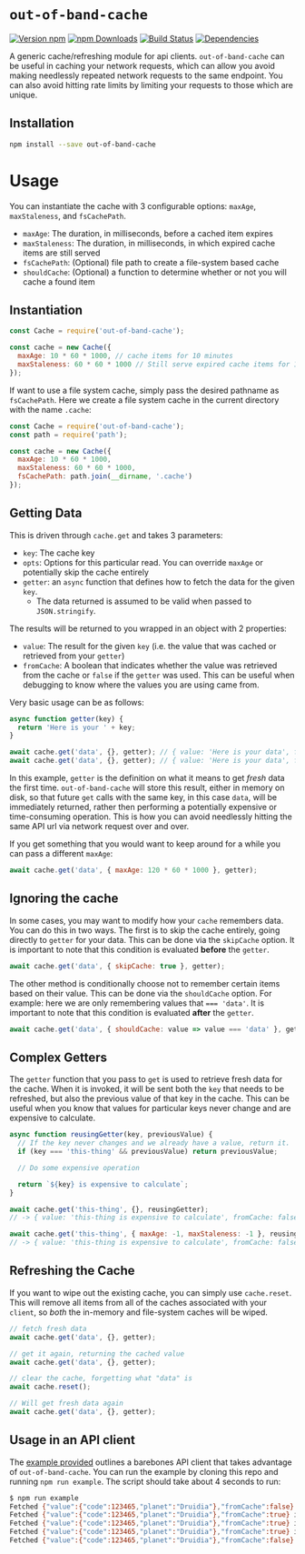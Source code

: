 # `out-of-band-cache`

[![Version npm](https://img.shields.io/npm/v/out-of-band-cache.svg?style=flat-square)](https://www.npmjs.com/package/out-of-band-cache)
[![npm Downloads](https://img.shields.io/npm/dm/out-of-band-cache.svg?style=flat-square)](https://npmcharts.com/compare/out-of-band-cache?minimal=true)
[![Build Status](https://travis-ci.com/godaddy/out-of-band-cache.svg?branch=master)](https://travis-ci.com/godaddy/out-of-band-cache)
[![Dependencies](https://img.shields.io/david/godaddy/out-of-band-cache.svg?style=flat-square)](https://david-dm.org/godaddy/out-of-band-cache)

A generic cache/refreshing module for api clients. `out-of-band-cache` can be
useful in caching your network requests, which can allow you avoid making
needlessly repeated network requests to the same endpoint. You can also avoid
hitting rate limits by limiting your requests to those which are unique.

## Installation

```sh
npm install --save out-of-band-cache
```

# Usage

You can instantiate the cache with 3 configurable options: `maxAge`,
`maxStaleness`, and `fsCachePath`.

- `maxAge`: The duration, in milliseconds, before a cached item expires
- `maxStaleness`: The duration, in milliseconds, in which expired cache
items are still served
- `fsCachePath`: (Optional) file path to create a file-system based cache
- `shouldCache`: (Optional) a function to determine whether or not you will
cache a found item

## Instantiation

```js
const Cache = require('out-of-band-cache');

const cache = new Cache({
  maxAge: 10 * 60 * 1000, // cache items for 10 minutes
  maxStaleness: 60 * 60 * 1000 // Still serve expired cache items for 1 hour
});
```

If want to use a file system cache, simply pass the desired pathname as `fsCachePath`.
Here we create a file system cache in the current directory with the name `.cache`:

```js
const Cache = require('out-of-band-cache');
const path = require('path');

const cache = new Cache({
  maxAge: 10 * 60 * 1000,
  maxStaleness: 60 * 60 * 1000,
  fsCachePath: path.join(__dirname, '.cache')
});
```

## Getting Data

This is driven through `cache.get` and takes 3 parameters:

- `key`: The cache key
- `opts`: Options for this particular read. You can override `maxAge` or
potentially skip the cache entirely
- `getter`: an `async` function that defines how to fetch the data for
the given `key`.
  - The data returned is assumed to be valid when passed to `JSON.stringify`.

The results will be returned to you wrapped in an object with 2 properties:

- `value`: The result for the given `key` (i.e. the value that was cached
or retrieved from your `getter`)
- `fromCache`: A boolean that indicates whether the value was retrieved from
the cache or `false` if the `getter` was used. This can be useful when
debugging to know where the values you are using came from.

Very basic usage can be as follows:

```js
async function getter(key) {
  return 'Here is your ' + key;
}

await cache.get('data', {}, getter); // { value: 'Here is your data', fromCache: false }
await cache.get('data', {}, getter); // { value: 'Here is your data', fromCache: true }
```

In this example, `getter` is the definition on what it means to get *fresh*
data the first time. `out-of-band-cache` will store this result, either in
memory on disk, so that future `get` calls with the same key, in this case
`data`, will be immediately returned, rather then performing a potentially
expensive or time-consuming operation. This is how you can avoid needlessly
hitting the same API url via network request over and over.

If you get something that you would want to keep around for a while you can
pass a different `maxAge`:

```js
await cache.get('data', { maxAge: 120 * 60 * 1000 }, getter);
```

## Ignoring the cache

In some cases, you may want to modify how your `cache` remembers data.
You can do this in two ways. The first is to skip the cache entirely, going
directly to `getter` for your data. This can be done via the `skipCache` option.
It is important to note that this condition is evaluated **before** the `getter`.

```js
await cache.get('data', { skipCache: true }, getter);
```

The other method is conditionally choose not to remember certain items based on
their value. This can be done via the `shouldCache` option. For example: here we
are only remembering values that `=== 'data'`. It is important to note that this
condition is evaluated **after** the `getter`.

```js
await cache.get('data', { shouldCache: value => value === 'data' }, getter);
```

## Complex Getters

The `getter` function that you pass to `get` is used to retrieve fresh data
for the cache. When it is invoked, it will be sent both the `key` that needs
to be refreshed, but also the previous value of that key in the cache. This
can be useful when you know that values for particular keys never change and
are expensive to calculate.

```js
async function reusingGetter(key, previousValue) {
  // If the key never changes and we already have a value, return it.
  if (key === 'this-thing' && previousValue) return previousValue;

  // Do some expensive operation

  return `${key} is expensive to calculate`;
}

await cache.get('this-thing', {}, reusingGetter);
// -> { value: 'this-thing is expensive to calculate', fromCache: false }

await cache.get('this-thing', { maxAge: -1, maxStaleness: -1 }, reusingGetter);
// -> { value: 'this-thing is expensive to calculate', fromCache: false }
```

## Refreshing the Cache

If you want to wipe out the existing cache, you can simply use `cache.reset`.
This will remove all items from all of the caches associated with your
`client`, so *both* the in-memory and file-system caches will be wiped.

```js
// fetch fresh data
await cache.get('data', {}, getter);

// get it again, returning the cached value
await cache.get('data', {}, getter);

// clear the cache, forgetting what "data" is
await cache.reset();

// Will get fresh data again
await cache.get('data', {}, getter);
```

## Usage in an API client

The [example provided](example/client.js) outlines a barebones API client that
takes advantage of `out-of-band-cache`. You can run the example by cloning
this repo and running `npm run example`. The script should take about 4
seconds to run:

```sh
$ npm run example
Fetched {"value":{"code":123465,"planet":"Druidia"},"fromCache":false} in 2005ms
Fetched {"value":{"code":123465,"planet":"Druidia"},"fromCache":true} in 0ms
Fetched {"value":{"code":123465,"planet":"Druidia"},"fromCache":true} in 0ms
Fetched {"value":{"code":123465,"planet":"Druidia"},"fromCache":true} in 0ms
Fetched {"value":{"code":123465,"planet":"Druidia"},"fromCache":false} in 2001ms
```
